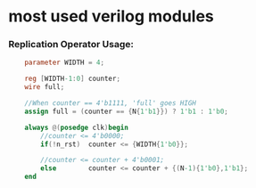 # most used verilog modules

### Replication Operator Usage:
```verilog
    parameter WIDTH = 4;

    reg [WIDTH-1:0] counter;
    wire full;

    //When counter == 4'b1111, 'full' goes HIGH
    assign full = (counter == {N{1'b1}}) ? 1'b1 : 1'b0;

    always @(posedge clk)begin
        //counter <= 4'b0000;
        if(!n_rst)  counter <= {WIDTH{1'b0}};

        //counter <= counter + 4'b0001;
        else        counter <= counter + {(N-1){1'b0},1'b1};
    end
```
